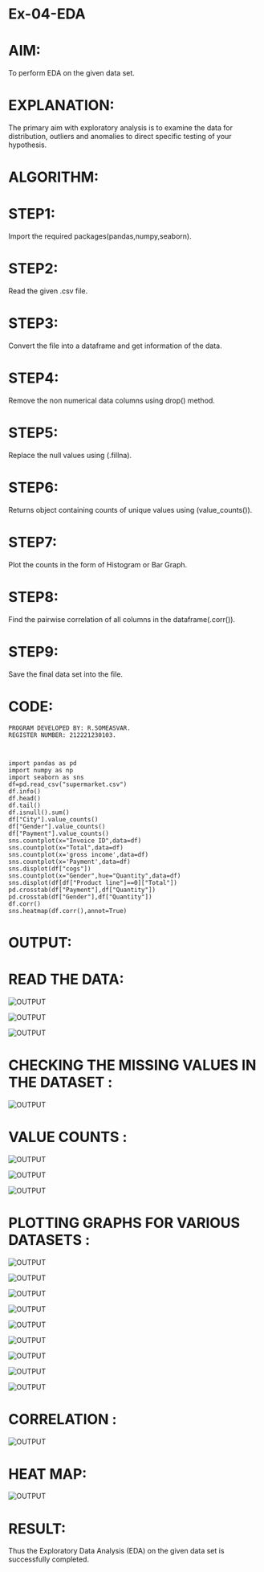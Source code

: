 # Ex-04-EDA
# AIM:
To perform EDA on the given data set.
# EXPLANATION:
The primary aim with exploratory analysis is to examine the data for distribution, outliers and anomalies to direct specific testing of your hypothesis.
# ALGORITHM:
# STEP1:
Import the required packages(pandas,numpy,seaborn).
# STEP2:
Read the given .csv file.
# STEP3:
Convert the file into a dataframe and get information of the data.
# STEP4:
Remove the non numerical data columns using drop() method.
# STEP5:
Replace the null values using (.fillna).
# STEP6:
Returns object containing counts of unique values using (value_counts()).
# STEP7:
Plot the counts in the form of Histogram or Bar Graph.
# STEP8:
Find the pairwise correlation of all columns in the dataframe(.corr()).
# STEP9:
Save the final data set into the file.

# CODE:
~~~
PROGRAM DEVELOPED BY: R.SOMEASVAR.
REGISTER NUMBER: 212221230103.



import pandas as pd
import numpy as np
import seaborn as sns
df=pd.read_csv("supermarket.csv")
df.info()
df.head()
df.tail()
df.isnull().sum()
df["City"].value_counts()
df["Gender"].value_counts()
df["Payment"].value_counts()
sns.countplot(x="Invoice ID",data=df)
sns.countplot(x="Total",data=df)
sns.countplot(x='gross income',data=df)
sns.countplot(x='Payment',data=df)
sns.displot(df["cogs"])
sns.countplot(x="Gender",hue="Quantity",data=df)
sns.displot(df[df["Product line"]==0]["Total"])
pd.crosstab(df["Payment"],df["Quantity"])
pd.crosstab(df["Gender"],df["Quantity"])
df.corr()
sns.heatmap(df.corr(),annot=True)
~~~

# OUTPUT:
# READ THE DATA:
![OUTPUT](./1.jpg)

![OUTPUT](./2.jpg)

![OUTPUT](./3.jpg)

# CHECKING THE MISSING VALUES IN THE DATASET :
![OUTPUT](./4.jpg)

# VALUE COUNTS :
![OUTPUT](./5.jpg)

![OUTPUT](./6.jpg)

![OUTPUT](./7.jpg)

# PLOTTING GRAPHS FOR VARIOUS DATASETS :
![OUTPUT](./8.jpg)

![OUTPUT](./9.jpg)

![OUTPUT](./10.jpg)

![OUTPUT](./11.jpg)

![OUTPUT](./12.jpg)

![OUTPUT](./13.jpg)

![OUTPUT](./14.jpg)

![OUTPUT](./15.jpg)

![OUTPUT](./16.jpg)

# CORRELATION :
![OUTPUT](./17.jpg)

# HEAT MAP:
![OUTPUT](./18.jpg)

# RESULT:
Thus the Exploratory Data Analysis (EDA) on the given data set is successfully completed.
